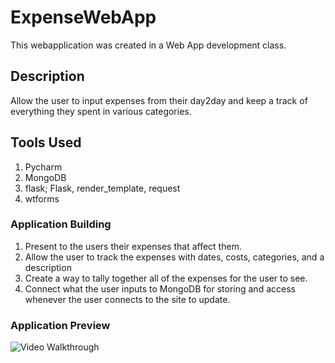 # ExpenseWebApp
This webapplication was created in a Web App development class. 

## Description
Allow the user to input expenses from their day2day and keep a track of everything they spent in various categories.

## Tools Used
1. Pycharm
2. MongoDB
3. flask; Flask, render_template, request
4. wtforms

### Application Building

1. Present to the users their expenses that affect them.
2. Allow the user to track the expenses with dates, costs, categories, and a description
3. Create a way to tally together all of the expenses for the user to see.
4. Connect what the user inputs to MongoDB for storing and access whenever the user connects to the site to update.


### Application Preview

<img src='https://user-images.githubusercontent.com/70240636/194684267-8a7f50a8-9d65-46c2-a8db-26732226431e.PNG' title='Video Walkthrough' width='' alt='Video Walkthrough' />
